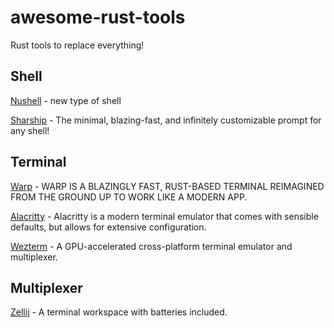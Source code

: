 # awesome-rust-tools

Rust tools to replace everything!


## Shell

[Nushell](https://www.nushell.sh) - new type of shell

[Sharship](https://starship.rs) - The minimal, blazing-fast, and infinitely customizable prompt for any shell!

## Terminal

[Warp](https://www.warp.dev) - WARP IS A BLAZINGLY FAST, RUST-BASED TERMINAL REIMAGINED FROM THE GROUND UP TO WORK LIKE A MODERN APP.

[Alacritty](https://alacritty.org) - Alacritty is a modern terminal emulator that comes with sensible defaults, but allows for extensive configuration.

[Wezterm](https://wezfurlong.org/wezterm/) - A GPU-accelerated cross-platform terminal emulator and multiplexer.

## Multiplexer

[Zellij](https://zellij.dev) - A terminal workspace with batteries included.


